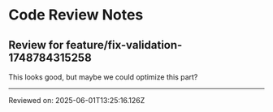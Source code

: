 # Code Review Notes

## Review for feature/fix-validation-1748784315258

This looks good, but maybe we could optimize this part?

---
Reviewed on: 2025-06-01T13:25:16.126Z